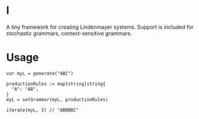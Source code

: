# l
A tiny framework for creating Lindenmayer systems. Support is included for stochastic grammars, context-sensitive grammars.

# Usage
```
var myL = generate("ABC")

productionRules := map[string]string{
  "A": "AB",
}
myL = setGrammar(myL, productionRules)

iterate(myL, 3) // "ABBBBC"
```

